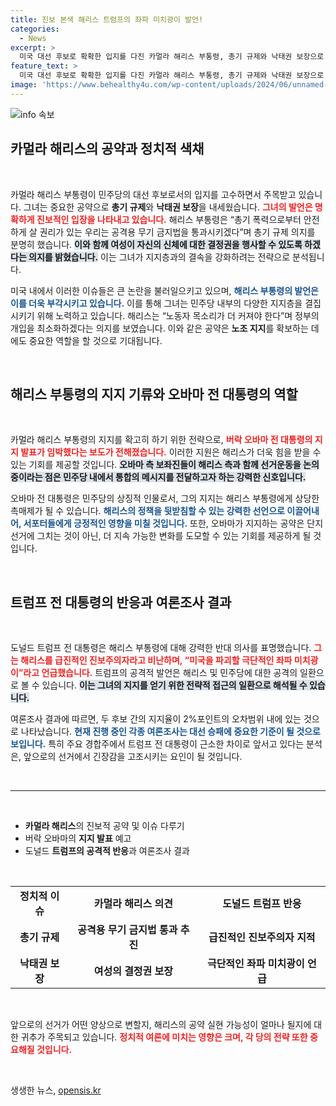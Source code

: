```yaml
---
title: 진보 본색 해리스 트럼프의 좌파 미치광이 발언!
categories:
  - News
excerpt: >
  미국 대선 후보로 확확한 입지를 다진 카멀라 해리스 부통령, 총기 규제와 낙태권 보장으로 지지층 결집에 나섰습니다. 오바마 전 대통령도 그녀를 지지할 예정이라며 선거판이 달아오르고 있습니다. 대선 승부의 향방은 과연?
feature_text: >
  미국 대선 후보로 확확한 입지를 다진 카멀라 해리스 부통령, 총기 규제와 낙태권 보장으로 지지층 결집에 나섰습니다. 오바마 전 대통령도 그녀를 지지할 예정이라며 선거판이 달아오르고 있습니다. 대선 승부의 향방은 과연?
image: 'https://www.behealthy4u.com/wp-content/uploads/2024/06/unnamed-file.png'
---
```


<p><img src="https://www.behealthy4u.com/wp-content/uploads/2024/06/unnamed-file.png" alt="info 속보" /></p>

<h2 data-ke-size="size26">카멀라 해리스의 공약과 정치적 색채</h2>

<p data-ke-size="size16">&nbsp;</p>

<p>카멀라 해리스 부통령이 민주당의 대선 후보로서의 입지를 고수하면서 주목받고 있습니다. 그녀는 중요한 공약으로 <strong>총기 규제</strong>와 <strong>낙태권 보장</strong>을 내세웠습니다. <b><span style="color: #ee2323;">그녀의 발언은 명확하게 진보적인 입장을 나타내고 있습니다.</span></b> 해리스 부통령은 “총기 폭력으로부터 안전하게 살 권리가 있는 우리는 공격용 무기 금지법을 통과시키겠다”며 총기 규제 의지를 분명히 했습니다. <b><span style="background-color: #21538527;">이와 함께 여성이 자신의 신체에 대한 결정권을 행사할 수 있도록 하겠다는 의지를 밝혔습니다.</span></b> 이는 그녀가 지지층과의 결속을 강화하려는 전략으로 분석됩니다. </p>

<p>미국 내에서 이러한 이슈들은 큰 논란을 불러일으키고 있으며, <b><span style="color: #1a5490;">해리스 부통령의 발언은 이를 더욱 부각시키고 있습니다.</span></b> 이를 통해 그녀는 민주당 내부의 다양한 지지층을 결집시키기 위해 노력하고 있습니다. 해리스는 “노동자 목소리가 더 커져야 한다”며 정부의 개입을 최소화하겠다는 의지를 보였습니다. 이와 같은 공약은 <strong>노조 지지</strong>를 확보하는 데에도 중요한 역할을 할 것으로 기대됩니다.</p>

<p data-ke-size="size16">&nbsp;</p>

<h2 data-ke-size="size26">해리스 부통령의 지지 기류와 오바마 전 대통령의 역할</h2>

<p data-ke-size="size16">&nbsp;</p>

<p>카멀라 해리스 부통령의 지지를 확고히 하기 위한 전략으로, <b><span style="color: #ee2323;">버락 오바마 전 대통령의 지지 발표가 임박했다는 보도가 전해졌습니다.</span></b> 이러한 지원은 해리스가 더욱 힘을 받을 수 있는 기회를 제공할 것입니다. <b><span style="background-color: #21538527;">오바마 측 보좌진들이 해리스 측과 함께 선거운동을 논의 중이라는 점은 민주당 내에서 통합의 메시지를 전달하고자 하는 강력한 신호입니다.</span></b> </p>

<p>오바마 전 대통령은 민주당의 상징적 인물로서, 그의 지지는 해리스 부통령에게 상당한 촉매제가 될 수 있습니다. <b><span style="color: #1a5490;">해리스의 정책을 뒷받침할 수 있는 강력한 선언으로 이끌어내어, 서포터들에게 긍정적인 영향을 미칠 것입니다.</span></b> 또한, 오바마가 지지하는 공약은 단지 선거에 그치는 것이 아닌, 더 지속 가능한 변화를 도모할 수 있는 기회를 제공하게 될 것입니다.</p>

<p data-ke-size="size16">&nbsp;</p>

<h2 data-ke-size="size26">트럼프 전 대통령의 반응과 여론조사 결과</h2>

<p data-ke-size="size16">&nbsp;</p>

<p>도널드 트럼프 전 대통령은 해리스 부통령에 대해 강력한 반대 의사를 표명했습니다. <b><span style="color: #ee2323;">그는 해리스를 급진적인 진보주의자라고 비난하며, “미국을 파괴할 극단적인 좌파 미치광이”라고 언급했습니다.</span></b> 트럼프의 공격적 발언은 해리스 및 민주당에 대한 공격의 일환으로 볼 수 있습니다. <b><span style="background-color: #21538527;">이는 그녀의 지지를 얻기 위한 전략적 접근의 일환으로 해석될 수 있습니다.</span></b></p>

<p>여론조사 결과에 따르면, 두 후보 간의 지지율이 2%포인트의 오차범위 내에 있는 것으로 나타났습니다. <b><span style="color: #1a5490;">현재 진행 중인 각종 여론조사는 대선 승패에 중요한 기준이 될 것으로 보입니다.</span></b> 특히 주요 경합주에서 트럼프 전 대통령이 근소한 차이로 앞서고 있다는 분석은, 앞으로의 선거에서 긴장감을 고조시키는 요인이 될 것입니다.</p>

<p data-ke-size="size16">&nbsp;</p>

<hr/>

<p data-ke-size="size16">&nbsp;</p>

<ul>
    <li><b>카멀라 해리스</b>의 진보적 공약 및 이슈 다루기</li>
    <li>버락 오바마의 <b>지지 발표</b> 예고</li>
    <li>도널드 <b>트럼프의 공격적 반응</b>과 여론조사 결과</li>
</ul>

<p data-ke-size="size16">&nbsp;</p>

<table>
    <tr>
        <td style="text-align: center; height: 17px;"><b>정치적 이슈</b></td>
        <td style="text-align: center; height: 17px;"><b>카멀라 해리스 의견</b></td>
        <td style="text-align: center; height: 17px;"><b>도널드 트럼프 반응</b></td>
    </tr>
    <tr>
        <td style="text-align: center; height: 17px;"><b>총기 규제</b></td>
        <td style="text-align: center; height: 17px;"><b>공격용 무기 금지법 통과 추진</b></td>
        <td style="text-align: center; height: 17px;"><b>급진적인 진보주의자 지적</b></td>
    </tr>
    <tr>
        <td style="text-align: center; height: 17px;"><b>낙태권 보장</b></td>
        <td style="text-align: center; height: 17px;"><b>여성의 결정권 보장</b></td>
        <td style="text-align: center; height: 17px;"><b>극단적인 좌파 미치광이 언급</b></td>
    </tr>
</table>

<p data-ke-size="size16">&nbsp;</p>

<p>앞으로의 선거가 어떤 양상으로 변할지, 해리스의 공약 실현 가능성이 얼마나 될지에 대한 귀추가 주목되고 있습니다. <b><span style="color: #ee2323;">정치적 여론에 미치는 영향은 크며, 각 당의 전략 또한 중요해질 것입니다.</span></b> </p>

<p data-ke-size="size16">&nbsp;</p>
생생한 뉴스, <a href="https://opensis.kr" rel="dofollow">opensis.kr</a>


